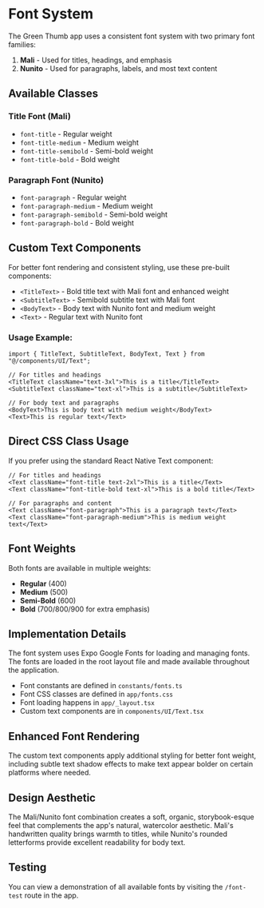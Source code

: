 # Font System

The Green Thumb app uses a consistent font system with two primary font families:

1. **Mali** - Used for titles, headings, and emphasis
2. **Nunito** - Used for paragraphs, labels, and most text content

## Available Classes

### Title Font (Mali)

- `font-title` - Regular weight
- `font-title-medium` - Medium weight
- `font-title-semibold` - Semi-bold weight
- `font-title-bold` - Bold weight

### Paragraph Font (Nunito)

- `font-paragraph` - Regular weight
- `font-paragraph-medium` - Medium weight
- `font-paragraph-semibold` - Semi-bold weight
- `font-paragraph-bold` - Bold weight

## Custom Text Components

For better font rendering and consistent styling, use these pre-built components:

- `<TitleText>` - Bold title text with Mali font and enhanced weight
- `<SubtitleText>` - Semibold subtitle text with Mali font
- `<BodyText>` - Body text with Nunito font and medium weight
- `<Text>` - Regular text with Nunito font

### Usage Example:

```tsx
import { TitleText, SubtitleText, BodyText, Text } from "@/components/UI/Text";

// For titles and headings
<TitleText className="text-3xl">This is a title</TitleText>
<SubtitleText className="text-xl">This is a subtitle</SubtitleText>

// For body text and paragraphs
<BodyText>This is body text with medium weight</BodyText>
<Text>This is regular text</Text>
```

## Direct CSS Class Usage

If you prefer using the standard React Native Text component:

```tsx
// For titles and headings
<Text className="font-title text-2xl">This is a title</Text>
<Text className="font-title-bold text-xl">This is a bold title</Text>

// For paragraphs and content
<Text className="font-paragraph">This is a paragraph text</Text>
<Text className="font-paragraph-medium">This is medium weight text</Text>
```

## Font Weights

Both fonts are available in multiple weights:

- **Regular** (400)
- **Medium** (500)
- **Semi-Bold** (600)
- **Bold** (700/800/900 for extra emphasis)

## Implementation Details

The font system uses Expo Google Fonts for loading and managing fonts. The fonts are loaded in the root layout file and made available throughout the application.

- Font constants are defined in `constants/fonts.ts`
- Font CSS classes are defined in `app/fonts.css`
- Font loading happens in `app/_layout.tsx`
- Custom text components are in `components/UI/Text.tsx`

## Enhanced Font Rendering

The custom text components apply additional styling for better font weight, including subtle text shadow effects to make text appear bolder on certain platforms where needed.

## Design Aesthetic

The Mali/Nunito font combination creates a soft, organic, storybook-esque feel that complements the app's natural, watercolor aesthetic. Mali's handwritten quality brings warmth to titles, while Nunito's rounded letterforms provide excellent readability for body text.

## Testing

You can view a demonstration of all available fonts by visiting the `/font-test` route in the app.
